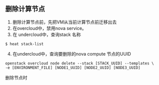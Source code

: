 删除计算节点
---

1. 删除计算节点前，先把VM从当前计算节点前迁移出去
2. 在overcloud中，禁用nova service。
3. 在 undercloud中，查询stack 名称
```
$ heat stack-list
```
4. 在undercloud中，查询要删除的nova compute 节点的UUID
```
openstack overcloud node delete --stack [STACK_UUID] --templates \
-e [ENVIRONMENT_FILE] [NODE1_UUID] [NODE2_UUID] [NODE3_UUID]
```

删除节点时